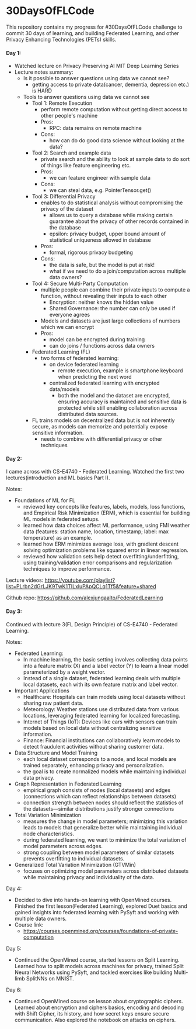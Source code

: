 # 30DaysOfFLCode


This repository contains my progress for #30DaysOfFLCode challenge to commit 30 days of learning, and building Federated Learning, and other Privacy Enhancing Technologies (PETs) skills.


#### Day 1:

- Watched lecture on Privacy Preserving AI MIT Deep Learning Series
- Lecture notes summary:
	- Is it possible to answer questions using data we cannot see?
		- getting access to private data(cancer, dementia, depression etc.) is HARD 
	- Tools to answer questions using data we cannot see
		- Tool 1: Remote Execution
			- perform remote computation without getting direct access to other people's machine
			- Pros:
				- RPC: data remains on remote machine
			- Cons:
				- how can do do good data science without looking at the data?
		- Tool 2: Search and example data 
			- private search and the ability to look at sample data to do sort of things like feature engineering etc.
			- Pros:
				- we can feature engineer with sample data
			- Cons:
				- we can steal data, e.g. PointerTensor.get()
		- Tool 3: Differential Privacy
			- enables to do statistical analysis without compromising the privacy of the dataset
				- allows us to query a database while making certain guarantee about the privacy of other records contained in the database
				- epsilon: privacy budget, upper bound amount of statistical uniqueness allowed in database 
			- Pros:
				- formal, rigorous privacy budgeting
			- Cons:
				- the data is safe, but the model is put at risk!
				- what if we need to do a join/computation across multiple data owners?
		- Tool 4: Secure Multi-Party Computation
			- multiple people can combine their private inputs to compute a function, without revealing their inputs to each other
				- Encryption: neither knows the hidden value
				- Shared Governance: the number can only be used if everyone agrees
			- Models and datasets are just large collections of numbers which we can encrypt
			- Pros:
				- model can be encrypted during training
				- can do joins / functions across data owners
		- Federated Learning (FL)
			- two forms of federated learning:
				- on device federated learning
					- remote execution, example is smartphone keyboard when predicting the next word
				-  centralized federated learning with encrypted data/models
					- both the model and the dataset are encrypted, ensuring accuracy is maintained and sensitive data is protected while still enabling collaboration across distributed data sources.
      - FL trains models on decentralized data but is not inherently secure, as models can memorize and potentially expose sensitive information.
          - needs to combine with differential privacy or other techniques
       
#### Day 2:

I came across with CS-E4740 - Federated Learning. Watched the first two lectures(introduction and ML basics Part I). 

Notes:
- Foundations of ML for FL
	- reviewed key concepts like features, labels, models, loss functions, and Empirical Risk Minimization (ERM), which is essential for building ML models in federated setups.
	- learned how data choices affect ML performance, using FMI weather data (features: station name, location, timestamp; label: max temperature) as an example.
	- learned how ERM minimizes average loss, with gradient descent solving optimization problems like squared error in linear regression.
	- reviewed how validation sets help detect overfitting/underfitting, using training/validation error comparisons and regularization techniques to improve performance.

Lecture videos: https://youtube.com/playlist?list=PLrbn2dGrLJK9TwK1TILxluPApQCLq1Tf5&feature=shared

Github repo: https://github.com/alexjungaalto/FederatedLearning


#### Day 3:

Continued with lecture 3(FL Design Principle) of CS-E4740 - Federated Learning.

Notes:

- Federated Learning:
	- In machine learning, the basic setting involves collecting data points into a feature matrix (X) and a label vector (Y) to learn a linear model parameterized by a weight vector.
 	- Instead of a single dataset, federated learning deals with multiple local datasets, each with its own feature matrix and label vector.
- Important Applications
	- Healthcare: Hospitals can train models using local datasets without sharing raw patient data.
	- Meteorology: Weather stations use distributed data from various locations, leveraging federated learning for localized forecasting.
	- Internet of Things (IoT): Devices like cars with sensors can train models based on local data without centralizing sensitive information.
	- Finance: Financial institutions can collaboratively learn models to detect fraudulent activities without sharing customer data.
- Data Structure and Model Training
	- each local dataset corresponds to a node, and local models are trained separately, enhancing privacy and personalization.
 	- the goal is to create normalized models while maintaining individual data privacy.
- Graph Representation in Federated Learning
	- empirical graph consists of nodes (local datasets) and edges (connections which can reflect relationships between datasets)
	- connection strength between nodes should reflect the statistics of the datasets—similar distributions justify stronger connections
- Total Variation Minimization
	- measures the change in model parameters; minimizing this variation leads to models that generalize better while maintaining individual node characteristics.
	- during federated learning, we want to minimize the total variation of model parameters across edges.
	- strong coupling between model parameters of similar datasets prevents overfitting to individual datasets.
- Generalized Total Variation Minimization (GTVMin)
	- focuses on optimizing model parameters across distributed datasets while maintaining privacy and individuality of the data.


Day 4: 

- Decided to dive into hands-on learning with OpenMined courses. Finished the first lesson(Federated Learning), explored Duet basics and gained insights into federated learning with PySyft and working with multiple data owners.
- Course link:
	- https://courses.openmined.org/courses/foundations-of-private-computation

Day 5: 
- Continued the OpenMined course, started lessons on Split Learning. Learned how to split models across machines for privacy, trained Split Neural Networks using PySyft, and tackled exercises like building Multi-limb SplitNNs on MNIST.

Day 6: 
- Continued OpenMined course on lesson about cryptographic ciphers. Learned about encryption and ciphers basics, encoding and decoding with Shift Cipher, its history, and how secret keys ensure secure communication. Also explored the notebook on attacks on ciphers.
